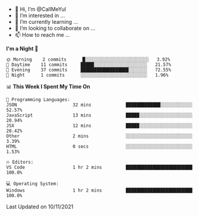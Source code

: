 - 👋 Hi, I’m @CallMeYul
- 👀 I’m interested in ...
- 🌱 I’m currently learning ...
- 💞️ I’m looking to collaborate on ...
- 📫 How to reach me ...

<!---
CallMeYul/CallMeYul is a ✨ special ✨ repository because its `README.md` (this file) appears on your GitHub profile.
You can click the Preview link to take a look at your changes.
--->

<!--START_SECTION:waka-->
**I'm a Night 🦉** 

```text
🌞 Morning    2 commits      █░░░░░░░░░░░░░░░░░░░░░░░░   3.92% 
🌆 Daytime    11 commits     █████░░░░░░░░░░░░░░░░░░░░   21.57% 
🌃 Evening    37 commits     ██████████████████░░░░░░░   72.55% 
🌙 Night      1 commits      ░░░░░░░░░░░░░░░░░░░░░░░░░   1.96%

```


📊 **This Week I Spent My Time On** 

```text
💬 Programming Languages: 
JSON                     32 mins             █████████████░░░░░░░░░░░░   52.57% 
JavaScript               13 mins             █████░░░░░░░░░░░░░░░░░░░░   20.94% 
JSX                      12 mins             █████░░░░░░░░░░░░░░░░░░░░   20.42% 
Other                    2 mins              ░░░░░░░░░░░░░░░░░░░░░░░░░   3.39% 
HTML                     0 secs              ░░░░░░░░░░░░░░░░░░░░░░░░░   1.53%

🔥 Editors: 
VS Code                  1 hr 2 mins         █████████████████████████   100.0%

💻 Operating System: 
Windows                  1 hr 2 mins         █████████████████████████   100.0%

```


 Last Updated on 10/11/2021
<!--END_SECTION:waka-->
